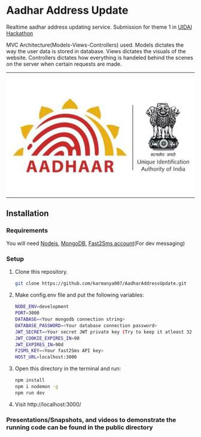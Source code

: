 # Aadhar Address Update

Realtime aadhar address updating service.
Submission for theme 1 in [UIDAI Hackathon](https://hackathon.uidai.gov.in/)

MVC Architecture(Models-Views-Controllers) used.
Models dictates the way the user data is stored in database.
Views dictates the visuals of the website.
Controllers dictates how everything is handeled behind the scenes on the server when certain requests are made.

---

<p align="center">
  <img src="./public/aadharLogo.jpg" alt = "aadhar logo" />
</p>

---

## Installation

### Requirements

You will need [Nodejs](https://nodejs.org/en/), [MongoDB](https://www.mongodb.com/), [Fast2Sms account](https://www.fast2sms.com/dashboard/dev-api)(For dev messaging)

### Setup

1. Clone this repository.

   ```sh
   git clone https://github.com/karmanya007/AadharAddressUpdate.git
   ```

2. Make config.env file and put the following variables:

   ```sh
   NODE_ENV=development
   PORT=3000
   DATABASE=<Your mongodb connection string>
   DATABASE_PASSWORD=<Your database connection password>
   JWT_SECRET=<Your secret JWT private key (Try to keep it atleast 32 character long)>
   JWT_COOKIE_EXPIRES_IN=90
   JWT_EXPIRES_IN=90d
   F2SMS_KEY=<Your fast2Sms API key>
   HOST_URL=localhost:3000
   ```

3. Open this directory in the terminal and run:

   ```sh
   npm install
   npm i nodemon -g
   npm run dev
   ```

4. Visit http://localhost:3000/

### Presentations/Snapshots, and videos to demonstrate the running code can be found in the public directory
